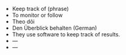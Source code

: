 - Keep track of (phrase)
- To monitor or follow
- Theo dõi
- Den Überblick behalten (German)
- They use software to keep track of results.
- —
- —